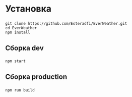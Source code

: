 # Установка

### 
    git clone https://github.com/Esteradfi/EverWeather.git
    cd EverWeather
    npm install
    
## Сборка dev
### 
    npm start

## Сборка production 
### 
    npm run build
